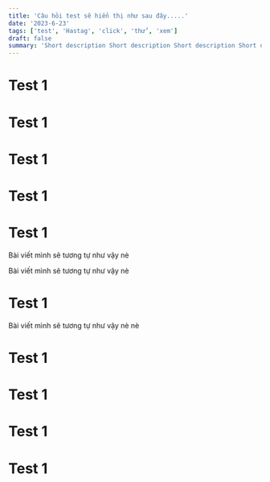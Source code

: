 ```yaml
---
title: 'Câu hỏi test sẽ hiển thị như sau đây.....'
date: '2023-6-23'
tags: ['test', 'Hastag', 'click', 'thử', 'xem']
draft: false
summary: 'Short description Short description Short description Short description Short description Short description Short description '
---
```


# Test 1

# Test 1

# Test 1

# Test 1

# Test 1

Bài viết mình sẽ tương tự như vậy nè

Bài viết mình sẽ tương tự như vậy nè

# Test 1

Bài viết mình sẽ tương tự như vậy nè
nè

# Test 1

# Test 1

# Test 1

# Test 1
